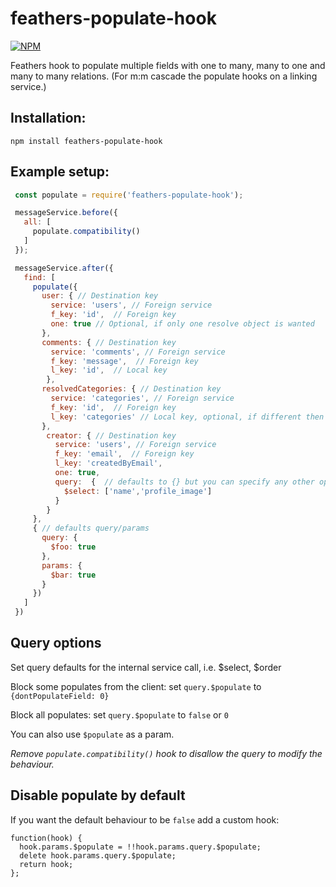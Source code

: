 # feathers-populate-hook

[![NPM](https://nodei.co/npm/feathers-populate-hook.png?downloads=true&downloadRank=true&stars=true)](https://nodei.co/npm/feathers-populate-hook/)

Feathers hook to populate multiple fields with one to many, many to one and many to many relations. (For m:m cascade the populate hooks on a linking service.)

## Installation:

    npm install feathers-populate-hook

## Example setup:
```javascript
 const populate = require('feathers-populate-hook');

 messageService.before({
   all: [
     populate.compatibility()
   ]
 });

 messageService.after({
   find: [
     populate({
       user: { // Destination key
         service: 'users', // Foreign service
         f_key: 'id',  // Foreign key
         one: true // Optional, if only one resolve object is wanted
       },
       comments: { // Destination key
         service: 'comments', // Foreign service
         f_key: 'message',  // Foreign key
         l_key: 'id',  // Local key
        },
       resolvedCategories: { // Destination key
         service: 'categories', // Foreign service
         f_key: 'id',  // Foreign key
         l_key: 'categories' // Local key, optional, if different then destination key
       },
        creator: { // Destination key
          service: 'users', // Foreign service
          f_key: 'email',  // Foreign key
          l_key: 'createdByEmail',
          one: true,
          query:  {  // defaults to {} but you can specify any other options here
            $select: ['name','profile_image']
          }
        }
     },
     { // defaults query/params
       query: {
         $foo: true
       },
       params: {
         $bar: true
       } 
     })
   ]
 })
```

## Query options

Set query defaults for the internal service call, i.e. $select, $order

Block some populates from the client:
set `query.$populate` to `{dontPopulateField: 0}` 

Block all populates:
set `query.$populate` to `false` or `0`

You can also use `$populate` as a param.

*Remove `populate.compatibility()` hook to disallow the query to modify the behaviour.*

## Disable populate by default

If you want the default behaviour to be `false` add a custom hook:
```
function(hook) {
  hook.params.$populate = !!hook.params.query.$populate;
  delete hook.params.query.$populate;
  return hook;
};
```
